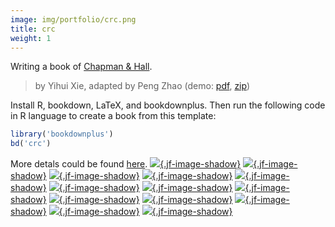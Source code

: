 ```yaml
---
image: img/portfolio/crc.png
title: crc
weight: 1
---
```


Writing a book of [Chapman & Hall](https://github.com/yihui/bookdown-crc). 

> by Yihui Xie, adapted by Peng Zhao (demo: [pdf](https://github.com/pzhaonet/bookdownplus/raw/master/inst2/crc/showcase/yihui_crc.pdf), [zip](https://github.com/pzhaonet/bookdownplus/raw/master/inst/templates/crc.zip))

<!--more-->


Install R, bookdown, LaTeX, and bookdownplus. Then run the following code in R language to create a book from this template:

```r
library('bookdownplus')
bd('crc')
```

More detals could be found [here](https://github.com/pzhaonet/bookdownplus).
[![](https://github.com/pzhaonet/bookdownplus/raw/master/inst2/crc/showcase/cover.png){.jf-image-shadow}](https://github.com/pzhaonet/bookdownplus/raw/master/inst2/crc/showcase/cover.png)
[![](https://github.com/pzhaonet/bookdownplus/raw/master/inst2/crc/showcase/yihui_crc1.png){.jf-image-shadow}](https://github.com/pzhaonet/bookdownplus/raw/master/inst2/crc/showcase/yihui_crc1.png)
[![](https://github.com/pzhaonet/bookdownplus/raw/master/inst2/crc/showcase/yihui_crc10.png){.jf-image-shadow}](https://github.com/pzhaonet/bookdownplus/raw/master/inst2/crc/showcase/yihui_crc10.png)
[![](https://github.com/pzhaonet/bookdownplus/raw/master/inst2/crc/showcase/yihui_crc11.png){.jf-image-shadow}](https://github.com/pzhaonet/bookdownplus/raw/master/inst2/crc/showcase/yihui_crc11.png)
[![](https://github.com/pzhaonet/bookdownplus/raw/master/inst2/crc/showcase/yihui_crc14.png){.jf-image-shadow}](https://github.com/pzhaonet/bookdownplus/raw/master/inst2/crc/showcase/yihui_crc14.png)
[![](https://github.com/pzhaonet/bookdownplus/raw/master/inst2/crc/showcase/yihui_crc15.png){.jf-image-shadow}](https://github.com/pzhaonet/bookdownplus/raw/master/inst2/crc/showcase/yihui_crc15.png)
[![](https://github.com/pzhaonet/bookdownplus/raw/master/inst2/crc/showcase/yihui_crc17.png){.jf-image-shadow}](https://github.com/pzhaonet/bookdownplus/raw/master/inst2/crc/showcase/yihui_crc17.png)
[![](https://github.com/pzhaonet/bookdownplus/raw/master/inst2/crc/showcase/yihui_crc19.png){.jf-image-shadow}](https://github.com/pzhaonet/bookdownplus/raw/master/inst2/crc/showcase/yihui_crc19.png)
[![](https://github.com/pzhaonet/bookdownplus/raw/master/inst2/crc/showcase/yihui_crc2.png){.jf-image-shadow}](https://github.com/pzhaonet/bookdownplus/raw/master/inst2/crc/showcase/yihui_crc2.png)
[![](https://github.com/pzhaonet/bookdownplus/raw/master/inst2/crc/showcase/yihui_crc3.png){.jf-image-shadow}](https://github.com/pzhaonet/bookdownplus/raw/master/inst2/crc/showcase/yihui_crc3.png)
[![](https://github.com/pzhaonet/bookdownplus/raw/master/inst2/crc/showcase/yihui_crc5.png){.jf-image-shadow}](https://github.com/pzhaonet/bookdownplus/raw/master/inst2/crc/showcase/yihui_crc5.png)
[![](https://github.com/pzhaonet/bookdownplus/raw/master/inst2/crc/showcase/yihui_crc7.png){.jf-image-shadow}](https://github.com/pzhaonet/bookdownplus/raw/master/inst2/crc/showcase/yihui_crc7.png)
[![](https://github.com/pzhaonet/bookdownplus/raw/master/inst2/crc/showcase/yihui_crc9.png){.jf-image-shadow}](https://github.com/pzhaonet/bookdownplus/raw/master/inst2/crc/showcase/yihui_crc9.png)

